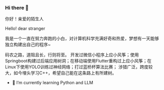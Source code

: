 ### Hi there 👋

你好！亲爱的陌生人

Hello! dear stranger


我是一个一直在努力奔跑的小白，对计算机科学充满好奇和热爱，梦想有一天能够独立构建出自己的程序~


码农之路，道阻且长，行则将至。
开发过微信小程序上应小风筝；使用Springboot构建过后端应用树洞；在移动端使用Flutter重构过上应小风筝；在Linux下使用YOLO训练过神经网络；打过蓝桥杯算法比赛；
涉猎广泛，跨度较大，如今埋头学习C++，希望自己能在这条路上有所建树。

- 🌱 I’m currently learning Python and LLM

<!--
**wanfengcxz/wanfengcxz** is a ✨ _special_ ✨ repository because its `README.md` (this file) appears on your GitHub profile.

Here are some ideas to get you started:

- 🔭 I’m currently working on ...
- 👯 I’m looking to collaborate on ...
- 🤔 I’m looking for help with ...
- 💬 Ask me about ...
- 📫 How to reach me: ...
- 😄 Pronouns: ...
- ⚡ Fun fact: ...
-->
